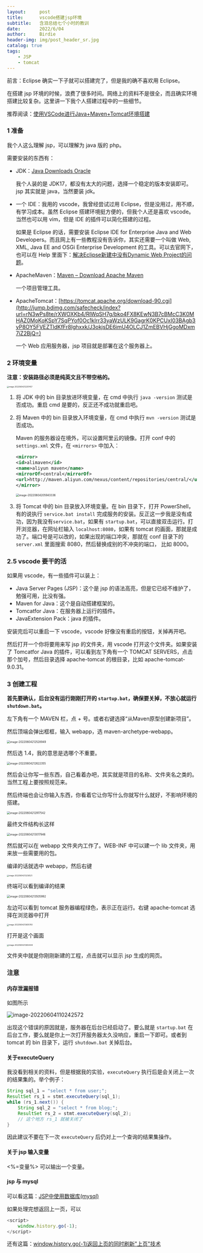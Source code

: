 ```yaml
---
layout:     post
title:      vscode搭建jsp环境
subtitle:   含泪总结七个小时的教训
date:       2022/6/04
author:     Birdie
header-img: img/post_header_sr.jpg
catalog: true
tags:
    - JSP
    - tomcat
---
```


前言：Eclipse 确实一下子就可以搭建完了，但是我的确不喜欢用 Eclipse。

在搭建 jsp 环境的时候，浪费了很多时间。网络上的资料不是很全，而且确实环境搭建比较复杂。这里讲一下我个人搭建过程中的一些细节。

推荐阅读：[使用VSCode进行Java+Maven+Tomcat环境搭建](https://tieba.baidu.com/p/6546145317)

### 1 准备

我个人这么理解 jsp，可以理解为 java 版的 php。

需要安装的东西有：

- JDK：[Java Downloads Oracle](https://www.oracle.com/java/technologies/downloads/)

  我个人装的是 JDK17，都没有太大的问题，选择一个稳定的版本安装即可。jsp 其实就是 java，当然要装 jdk。

- 一个 IDE：我用的 vscode，我曾经尝试过用 Eclipse，但是没用过，用不顺，有学习成本。虽然 Eclipse 搭建环境挺方便的，但我个人还是喜欢 vscode。当然也可以用 vim，但是 IDE 的插件可以简化搭建的过程。

  如果是 Eclipse 的话，需要安装 Eclipse IDE for Enterprise Java and Web Developers。而且网上有一些教程没有告诉你，其实还需要一个叫做 Web, XML, Java EE and OSGi Enterprise Development 的工具。可以去官网下，也可以在 Help 里面下：[解决Eclipse新建中没有Dynamic Web Project的问题](https://blog.csdn.net/qq_29774003/article/details/108023831)。

- ApacheMaven：[Maven – Download Apache Maven](https://maven.apache.org/download.cgi)

  一个项目管理工具。

- ApacheTomcat：[https://tomcat.apache.org/download-90.cgi](http://jump.bdimg.com/safecheck/index?url=rN3wPs8te/rXWOXKb4/RlWqSH7g/bko4FX8KEwN3B7cBMcC3K0MHAZ0MoKoKSpY7SqPYof0Oc1klrr33yaWzULK9GagrK0KPCUxI03BAgb3yP8OY5FVEZTldKfFr8Ighxxk/J3okjsDE6imU4OLCJ1ZmEBVHjGgoMDxm7iZ2BjQ=)

  一个 Web 应用服务器，jsp 项目就是部署在这个服务器上。

### 2 环境变量

**注意：安装路径必须是纯英文且不带空格的。**

<img src="{{site.url}}/img/2022-6-04-vscode搭建jsp环境/image-20220604212207457.png" alt="image-20220604212207457" style="zoom: 33%;" />

1. 将 JDK 中的 bin 目录放进环境变量，在 cmd 中执行 `java -version` 测试是否成功。重启 cmd 是要的，反正还不成功就重启吧。

2. 将 Maven 中的 bin 目录放入环境变量，在 cmd 中执行 `mvn -version` 测试是否成功。

   Maven 的服务器设在境外，可以设置阿里云的镜像。打开 conf 中的 `settings.xml` 文件，在 `<mirrors>` 中加入：

   ```xml
   <mirror>
   <id>alimaven</id>
   <name>aliyun maven</name>
   <mirrorOf>central</mirrorOf>
   <url>http://maven.aliyun.com/nexus/content/repositories/central/</url>
   </mirror>
   ```

   <img src="{{site.url}}/img/2022-6-04-vscode搭建jsp环境/image-20220604205943336.png" alt="image-20220604205943336" style="zoom:50%;" />

3. 将 Tomcat 中的 bin 目录放入环境变量。在 bin 目录下，打开 PowerShell，有的说执行 `service.bat install` 完成服务的安装。反正这一步我是没有成功，因为我没有`service.bat`，如果有 `startup.bat`，可以直接双击运行。打开浏览器，在网址栏输入 `localhost:8080`，如果有 tomcat 的画面，那就是成功了。端口号是可以改的，如果出现的端口冲突，那就在 conf 目录下的 `server.xml` 里面搜索 8080，然后替换成别的不冲突的端口， 比如 8000。

### 2.5 vscode 要干的活

如果用 vscode，有一些插件可以装上：

- Java Server Pages (JSP)：这个是 jsp 的语法高亮，但是它已经不维护了，勉强可用，比没有强。
- Maven for Java：这个是自动搭建框架的。
- Tomcatfor Java：在服务器上运行的插件。
- JavaExtension Pack：java 的插件。

安装完后可以重启一下 vscode，vscode 好像没有重启的按钮，关掉再开吧。

然后打开一个你将要用来写 jsp 的文件夹，用 vscode 打开这个文件夹。如果安装了 Tomcatfor Java 的插件，可以看到左下角有一个 TOMCAT SERVERS，点击那个加号，然后目录选择 apache-tomcat 的根目录，比如 apache-tomcat-9.0.31。

### 3 创建工程

**首先要确认，后台没有运行刚刚打开的 `startup.bat`，确保要关掉，不放心就运行 `shutdown.bat`。**

左下角有一个 MAVEN 栏，点 + 号。或者右键选择“从Maven原型创建新项目”。

然后顶端会弹出框框，输入 webapp，选 maven-archetype-webapp。

<img src="{{site.url}}/img/2022-6-04-vscode搭建jsp环境/image-20220604212528949.png" alt="image-20220604212528949" style="zoom:50%;" />

然后选 1.4，我的意思是选哪个不重要。

<img src="{{site.url}}/img/2022-6-04-vscode搭建jsp环境/image-20220604212622355.png" alt="image-20220604212622355" style="zoom:50%;" />

然后会让你写一些东西，自己看着办吧，其实就是项目的名称、文件夹名之类的。当然工程上要按照规范来。

然后终端也会让你输入东西，你看着它让你写什么你就写什么就好，不影响环境的搭建。

<img src="{{site.url}}/img/2022-6-04-vscode搭建jsp环境/image-20220604212917542.png" alt="image-20220604212917542" style="zoom:50%;" />

最终文件结构长这样

<img src="{{site.url}}/img/2022-6-04-vscode搭建jsp环境/image-20220604213017946.png" alt="image-20220604213017946" style="zoom:50%;" />

然后就可以在 webapp 文件夹内工作了。WEB-INF 中可以建一个 lib 文件夹，用来放一些需要用的包。

编译的话就选中 webapp，然后右键

<img src="{{site.url}}/img/2022-6-04-vscode搭建jsp环境/image-20220604213236521.png" alt="image-20220604213236521" style="zoom: 33%;" />

终端可以看到编译的结果

<img src="{{site.url}}/img/2022-6-04-vscode搭建jsp环境/image-20220604213505992.png" alt="image-20220604213505992" style="zoom:50%;" />

左边可以看到 tomcat 服务器编程绿色，表示正在运行。右键 apache-tomcat 选择在浏览器中打开

<img src="{{site.url}}/img/2022-6-04-vscode搭建jsp环境/image-20220604213605760.png" alt="image-20220604213605760" style="zoom: 33%;" />

打开是这个画面

<img src="{{site.url}}/img/2022-6-04-vscode搭建jsp环境/image-20220604213654444.png" alt="image-20220604213654444" style="zoom: 33%;" />

文件夹中就是你刚刚新建的工程，点击就可以显示 jsp 生成的网页。



### 注意

#### 内存泄漏报错

如图所示

![image-20220604110242572]({{site.url}}/img/2022-6-04-vscode搭建jsp环境/image-20220604110242572.png)

出现这个错误的原因就是，服务器在后台已经启动了。要么就是 `startup.bat` 在后台工作，要么就是你上一次打开服务器太久没响应，重启一下即可。或者到 tomcat 的 bin 目录下，运行 `shutdown.bat` 关掉后台。

#### 关于executeQuery

我没看到相关的资料，但是根据我的实验，`executeQuery` 执行后是会关闭上一次的结果集的。举个例子：

```java
String sql_1 = "select * from user;";
ResultSet rs_1 = stmt.executeQuery(sql_1);
while (rs_1.next()) {
    String sql_2 = "select * from blog;";
	ResultSet rs_2 = stmt.executeQuery(sql_2);
    // 这个地方 rs_1 就被关闭了
}
```

因此建议不要在下一次 `executeQuery` 后仍对上一个查询的结果集操作。

#### 关于 jsp 输入变量

<%=变量%> 可以输出一个变量。

#### jsp 与 mysql

可以看这篇：[JSP中使用数据库(mysql)](https://blog.csdn.net/qq_42907061/article/details/117716103)

如果处理完想返回上一页，可以

```javascript
<script>
    window.history.go(-1);
</script>
```

还有这篇：[window.history.go(-1)返回上页的同时刷新"上页"技术](https://blog.csdn.net/educast/article/details/2895006)